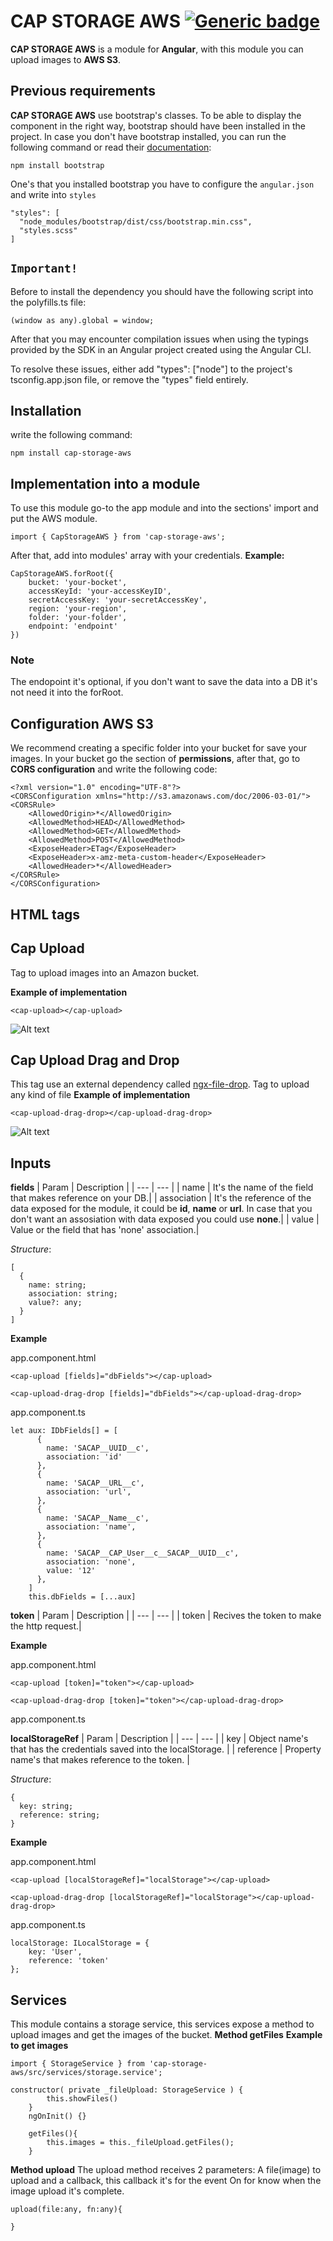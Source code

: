 # CAP STORAGE AWS [![Generic badge](https://img.shields.io/badge/CAP-Active-<COLOR>.svg)](https://shields.io/)

**CAP STORAGE AWS** is a module for **Angular**, with this module you can upload images to **AWS S3**.

## **Previous requirements**

**CAP STORAGE AWS** use bootstrap's classes. To be able to display the component in the right way, bootstrap should have been installed in the project. In case you don't have bootstrap installed, you can run the following command or read their [documentation](https://getbootstrap.com/docs/4.3/getting-started/download/):

``` 
npm install bootstrap
```

One's that you installed bootstrap you have to configure the `angular.json` and write into `styles` 

``` 
"styles": [
  "node_modules/bootstrap/dist/css/bootstrap.min.css",
  "styles.scss"
]
```

## **`Important!`**

Before to install the dependency you should have the following script into the polyfills.ts file:

``` 
(window as any).global = window;
```

After that you may encounter compilation issues when using the typings provided by the SDK in an Angular project created using the Angular CLI.

To resolve these issues, either add "types": ["node"] to the project's tsconfig.app.json file, or remove the "types" field entirely.

## **Installation**

write the following command:

``` 
npm install cap-storage-aws
```

## **Implementation into a module**

To use this module go-to the app module and into the sections' import and put the AWS module.

``` 
import { CapStorageAWS } from 'cap-storage-aws';
```

After that, add into modules' array with your credentials.
**Example:**

``` 
CapStorageAWS.forRoot({
    bucket: 'your-bocket',
    accessKeyId: 'your-accessKeyID',
    secretAccessKey: 'your-secretAccessKey',
    region: 'your-region',
    folder: 'your-folder',
    endpoint: 'endpoint' 
})
```

### Note

The endopoint it's optional, if you don't want to save the data into a DB it's not need it into the forRoot.

## **Configuration AWS S3**

We recommend creating a specific folder into your bucket for save your images. In your bucket 
go the section of **permissions**, after that, go to **CORS configuration** and write the following code:

``` 
<?xml version="1.0" encoding="UTF-8"?>
<CORSConfiguration xmlns="http://s3.amazonaws.com/doc/2006-03-01/">
<CORSRule>
    <AllowedOrigin>*</AllowedOrigin>
    <AllowedMethod>HEAD</AllowedMethod>
    <AllowedMethod>GET</AllowedMethod>
    <AllowedMethod>POST</AllowedMethod>
    <ExposeHeader>ETag</ExposeHeader>
    <ExposeHeader>x-amz-meta-custom-header</ExposeHeader>
    <AllowedHeader>*</AllowedHeader>
</CORSRule>
</CORSConfiguration>
```

## **HTML tags**

## **Cap Upload**
Tag to upload images into an Amazon bucket.

**Example of implementation**

``` 
<cap-upload></cap-upload>
```

![Alt text](assets/images/cap-aws.gif?raw=true "example")

## **Cap Upload Drag and Drop**

This tag use an external dependency called [ngx-file-drop](https://www.npmjs.com/package/ngx-file-drop).
Tag to upload any kind of file
**Example of implementation**

``` 
<cap-upload-drag-drop></cap-upload-drag-drop>

```

![Alt text](assets/images/cap-aws-drag-drop.gif?raw=true "example")

## **Inputs**

**fields**
| Param | Description |
| --- | --- |
| name | It's the name of the field that makes reference on your DB.|
| association | It's the reference of the data exposed for the module, it could be **id**, **name** or **url**. In case that you don't want an assosiation with data exposed you could use **none**.|
| value | Value or the field that has 'none' association.|

 
*Structure*: 

``` 
[
  {
    name: string;
    association: string;
    value?: any;
  }
]
```

**Example**

app.component.html

``` 
<cap-upload [fields]="dbFields"></cap-upload>

<cap-upload-drag-drop [fields]="dbFields"></cap-upload-drag-drop>
```

app.component.ts

``` 
let aux: IDbFields[] = [
      {
        name: 'SACAP__UUID__c',
        association: 'id'
      },
      {
        name: 'SACAP__URL__c',
        association: 'url',
      },
      {
        name: 'SACAP__Name__c',
        association: 'name',
      },
      {
        name: 'SACAP__CAP_User__c__SACAP__UUID__c',
        association: 'none',
        value: '12'
      },
    ]
    this.dbFields = [...aux]
```

**token**
| Param | Description |
| --- | --- |
| token | Recives the token to make the http request.|

**Example**

app.component.html

``` 
<cap-upload [token]="token"></cap-upload>

<cap-upload-drag-drop [token]="token"></cap-upload-drag-drop>
```

app.component.ts

**localStorageRef**
| Param | Description |
| --- | --- |
| key | Object name's that has the credentials saved into the localStorage. |
| reference | Property name's that makes reference to the token. |

 
*Structure*: 

``` 
{
  key: string;
  reference: string;
}
```

**Example**

app.component.html

``` 
<cap-upload [localStorageRef]="localStorage"></cap-upload>

<cap-upload-drag-drop [localStorageRef]="localStorage"></cap-upload-drag-drop>
```

app.component.ts

``` 
localStorage: ILocalStorage = {
    key: 'User',
    reference: 'token'
};
```

## **Services**

This module contains a storage service, this services expose a method to upload images and get the images of the bucket.
**Method getFiles**
**Example to get images**

``` 
import { StorageService } from 'cap-storage-aws/src/services/storage.service';

constructor( private _fileUpload: StorageService ) {
        this.showFiles()
    }
    ngOnInit() {}

    getFiles(){
        this.images = this._fileUpload.getFiles();
    }
```

**Method upload**
The upload method receives 2 parameters:
A file(image) to upload and a callback, this callback it's for the event On for know when the image upload it's complete.

``` 
upload(file:any, fn:any){

}
```

